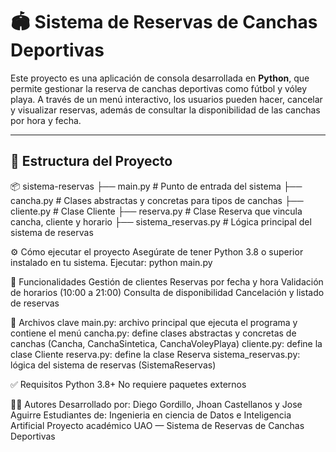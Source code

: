 # 🏟️ Sistema de Reservas de Canchas Deportivas

Este proyecto es una aplicación de consola desarrollada en **Python**, que permite gestionar la reserva de canchas deportivas como fútbol y vóley playa. A través de un menú interactivo, los usuarios pueden hacer, cancelar y visualizar reservas, además de consultar la disponibilidad de las canchas por hora y fecha.

---

## 📁 Estructura del Proyecto

📦 sistema-reservas
├── main.py                 # Punto de entrada del sistema
├── cancha.py               # Clases abstractas y concretas para tipos de canchas
├── cliente.py              # Clase Cliente
├── reserva.py              # Clase Reserva que vincula cancha, cliente y horario
├── sistema_reservas.py     # Lógica principal del sistema de reservas

⚙️ Cómo ejecutar el proyecto
Asegúrate de tener Python 3.8 o superior instalado en tu sistema.
Ejecutar:
python main.py

📌 Funcionalidades
Gestión de clientes
Reservas por fecha y hora
Validación de horarios (10:00 a 21:00)
Consulta de disponibilidad
Cancelación y listado de reservas

🧠 Archivos clave
main.py: archivo principal que ejecuta el programa y contiene el menú
cancha.py: define clases abstractas y concretas de canchas (Cancha, CanchaSintetica, CanchaVoleyPlaya)
cliente.py: define la clase Cliente
reserva.py: define la clase Reserva
sistema_reservas.py: lógica del sistema de reservas (SistemaReservas)

✅ Requisitos
Python 3.8+
No requiere paquetes externos

👨‍💻 Autores
Desarrollado por: Diego Gordillo, Jhoan Castellanos y Jose Aguirre
Estudiantes de: Ingenieria en ciencia de Datos e Inteligencia Artificial
Proyecto académico UAO — Sistema de Reservas de Canchas Deportivas

